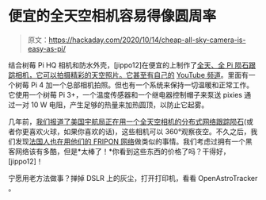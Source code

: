 # 便宜的全天空相机容易得像圆周率

> 原文：<https://hackaday.com/2020/10/14/cheap-all-sky-camera-is-easy-as-pi/>

结合树莓 Pi HQ 相机和防水外壳，[jippo12]在便宜的上制作了[全天、全 Pi 陨石跟踪相机，它可以拍摄精彩的天空照片。它甚至有自己的](https://hackaday.io/project/175041-cheap-all-sky-camera-project-with-raspberry-pi) [YouTube 频道](https://www.youtube.com/channel/UCFWiNe1PdU1JjaffH1Mv1SA)。里面有一个树莓 Pi 4 加一个总部相机拍照。但也有一个系统来保持一切温暖和正常工作。它使用一个树莓 Pi 3+，一个温度传感器和一个继电器控制帽子来泵送 pixies 通过一对 10 W 电阻，产生足够的热量来加热圆顶，以防止它起雾。

几年前，[我们报道了美国宇航局正在用一个全天空相机的分布式网络跟踪陨石](https://hackaday.com/2016/10/08/nasa-knows-where-the-meteors-are/)(或者你更喜欢火球，如果你喜欢的话)，这些相机可以 360°观察夜空。不久之后，我们发现[法国人也在用他们的 FRIPON 网络](https://hackaday.com/2016/12/04/fripon-is-french-for-meteorite-hunting/)做类似的事情。我们考虑过拥有一个黑客网络该有多酷，但是*太棒了！*你看到这些东西的价格了吗？干得好，[jippo12]！

宁愿用老方法做事？掸掉 DSLR 上的灰尘，打开打印机，看看 OpenAstroTracker 。